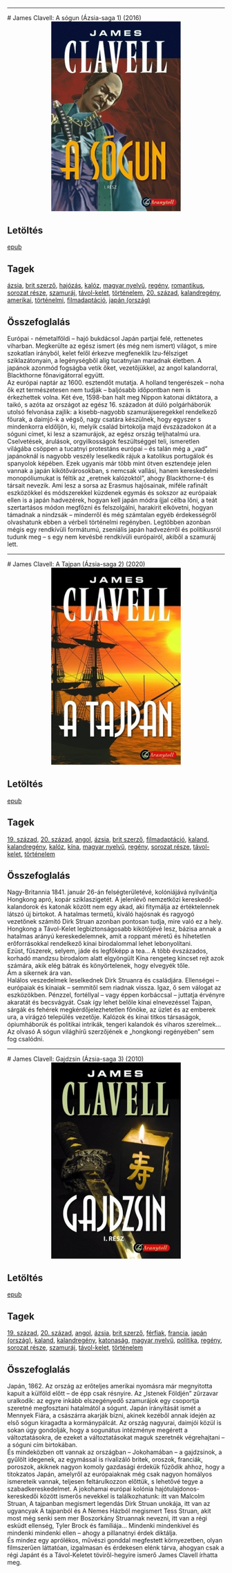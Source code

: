 <hr/>
# <a name="id_168">James Clavell: A sógun (Ázsia-saga 1) (2016)</a>
<center><img src="https://github.com/BercziSandor/calibre_lib/raw/main/main/James%20Clavell/A%20Sogun%20%28168%29/cover.jpg" alt="cover" width="300"/></center>

## Letöltés
[epub](https://github.com/BercziSandor/calibre_lib/raw/main/main/James%20Clavell/A%20Sogun%20%28168%29/A%20sogun%20-%20James%20Clavell.epub)

## Tagek
[ázsia](https://github.com/berczisandor/calibre_lib/blob/main/main/_tags/%c3%a1zsia.md), [brit szerző](https://github.com/berczisandor/calibre_lib/blob/main/main/_tags/brit%20szerz%c5%91.md), [hajózás](https://github.com/berczisandor/calibre_lib/blob/main/main/_tags/haj%c3%b3z%c3%a1s.md), [kalóz](https://github.com/berczisandor/calibre_lib/blob/main/main/_tags/kal%c3%b3z.md), [magyar nyelvű](https://github.com/berczisandor/calibre_lib/blob/main/main/_tags/magyar%20nyelv%c5%b1.md), [regény](https://github.com/berczisandor/calibre_lib/blob/main/main/_tags/reg%c3%a9ny.md), [romantikus](https://github.com/berczisandor/calibre_lib/blob/main/main/_tags/romantikus.md), [sorozat része](https://github.com/berczisandor/calibre_lib/blob/main/main/_tags/sorozat%20r%c3%a9sze.md), [szamuráj](https://github.com/berczisandor/calibre_lib/blob/main/main/_tags/szamur%c3%a1j.md), [távol-kelet](https://github.com/berczisandor/calibre_lib/blob/main/main/_tags/t%c3%a1vol-kelet.md), [történelem](https://github.com/berczisandor/calibre_lib/blob/main/main/_tags/t%c3%b6rt%c3%a9nelem.md), [20. század](https://github.com/berczisandor/calibre_lib/blob/main/main/_tags/20.%20sz%c3%a1zad.md), [kalandregény](https://github.com/berczisandor/calibre_lib/blob/main/main/_tags/kalandreg%c3%a9ny.md), [amerikai](https://github.com/berczisandor/calibre_lib/blob/main/main/_tags/amerikai.md), [történelmi](https://github.com/berczisandor/calibre_lib/blob/main/main/_tags/t%c3%b6rt%c3%a9nelmi.md), [filmadaptáció](https://github.com/berczisandor/calibre_lib/blob/main/main/_tags/filmadapt%c3%a1ci%c3%b3.md), [japán (ország)](https://github.com/berczisandor/calibre_lib/blob/main/main/_tags/jap%c3%a1n%20orsz%c3%a1g.md)

## Összefoglalás
<div>
<p>Európai ​- németalföldi – hajó bukdácsol Japán partjai felé, rettenetes viharban. Megkerülte az egész ismert (és még nem ismert) világot, s mire szokatlan irányból, kelet felől érkezve megfeneklik Izu-félsziget sziklazátonyain, a legénységből alig tucatnyian maradnak életben. A japánok azonmód fogságba vetik őket, vezetőjükkel, az angol kalandorral, Blackthorne főnavigátorral együtt.<br>Az európai naptár az 1600. esztendőt mutatja. A holland tengerészek – noha ők ezt természetesen nem tudják – baljósabb időpontban nem is érkezhettek volna. Két éve, 1598-ban halt meg Nippon katonai diktátora, a taikó, s azóta az országot az egész 16. századon át dúló polgárháborúk utolsó felvonása zajlik: a kisebb-nagyobb szamurájseregekkel rendelkező főurak, a daimjó-k a végső, nagy csatára készülnek, hogy egyszer s mindenkorra eldőljön, ki, melyik család birtokolja majd évszázadokon át a sóguni címet, ki lesz a szamurájok, az egész ország teljhatalmú ura. Cselvetések, árulások, orgyilkosságok feszültséggel teli, ismeretlen világába csöppen a tucatnyi protestáns európai – és talán még a „vad” japánoknál is nagyobb veszély leselkedik rájuk a katolikus portugálok és spanyolok képében. Ezek ugyanis már több mint ötven esztendeje jelen vannak a japán kikötővárosokban, s nemcsak vallási, hanem kereskedelmi monopóliumukat is féltik az „eretnek kalózoktól”, ahogy Blackthorne-t és társait nevezik. Ami lesz a sorsa az Erasmus hajósainak, miféle rafinált eszközökkel és módszerekkel küzdenek egymás és sokszor az európaiak ellen is a japán hadvezérek, hogyan kell japán módra íjjal célba lőni, a teát szertartásos módon megfőzni és felszolgálni, harakirit elkövetni, hogyan támadnak a nindzsák – minderről és még számtalan egyéb érdekességről olvashatunk ebben a vérbeli történelmi regényben. Legtöbben azonban mégis egy rendkívüli formátumú, zseniális japán hadvezérről és politikusról tudunk meg – s egy nem kevésbé rendkívüli európairól, akiből a szamuráj lett.</p></div>


<hr/>
# <a name="id_1027">James Clavell: A Tajpan (Ázsia-saga 2) (2020)</a>
<center><img src="https://github.com/BercziSandor/calibre_lib/raw/main/main/James%20Clavell/A%20Tajpan%20%281027%29/cover.jpg" alt="cover" width="300"/></center>

## Letöltés
[epub](https://github.com/BercziSandor/calibre_lib/raw/main/main/James%20Clavell/A%20Tajpan%20%281027%29/A%20Tajpan%20-%20James%20Clavell.epub)

## Tagek
[19. század](https://github.com/berczisandor/calibre_lib/blob/main/main/_tags/19.%20sz%c3%a1zad.md), [20. század](https://github.com/berczisandor/calibre_lib/blob/main/main/_tags/20.%20sz%c3%a1zad.md), [angol](https://github.com/berczisandor/calibre_lib/blob/main/main/_tags/angol.md), [ázsia](https://github.com/berczisandor/calibre_lib/blob/main/main/_tags/%c3%a1zsia.md), [brit szerző](https://github.com/berczisandor/calibre_lib/blob/main/main/_tags/brit%20szerz%c5%91.md), [filmadaptáció](https://github.com/berczisandor/calibre_lib/blob/main/main/_tags/filmadapt%c3%a1ci%c3%b3.md), [kaland](https://github.com/berczisandor/calibre_lib/blob/main/main/_tags/kaland.md), [kalandregény](https://github.com/berczisandor/calibre_lib/blob/main/main/_tags/kalandreg%c3%a9ny.md), [kalóz](https://github.com/berczisandor/calibre_lib/blob/main/main/_tags/kal%c3%b3z.md), [kína](https://github.com/berczisandor/calibre_lib/blob/main/main/_tags/k%c3%adna.md), [magyar nyelvű](https://github.com/berczisandor/calibre_lib/blob/main/main/_tags/magyar%20nyelv%c5%b1.md), [regény](https://github.com/berczisandor/calibre_lib/blob/main/main/_tags/reg%c3%a9ny.md), [sorozat része](https://github.com/berczisandor/calibre_lib/blob/main/main/_tags/sorozat%20r%c3%a9sze.md), [távol-kelet](https://github.com/berczisandor/calibre_lib/blob/main/main/_tags/t%c3%a1vol-kelet.md), [történelem](https://github.com/berczisandor/calibre_lib/blob/main/main/_tags/t%c3%b6rt%c3%a9nelem.md)

## Összefoglalás
<div>
<p>Nagy-Britannia ​1841. január 26-án felségterületévé, kolóniájává nyilvánítja Hongkong apró, kopár sziklaszigetét. A jelenlévő nemzetközi kereskedő-kalandorok és katonák között nem egy akad, aki fitymálja az értéktelennek látszó új birtokot. A hatalmas termetű, kiváló hajósnak és ragyogó vezetőnek számító Dirk Struan azonban pontosan tudja, mire való ez a hely. Hongkong a Távol-Kelet legbiztonságosabb kikötőjévé lesz, bázisa annak a hatalmas arányú kereskedelemnek, amit a roppant méretű és hihetetlen erőforrásokkal rendelkező kínai birodalommal lehet lebonyolítani. <br>Ezüst, fűszerek, selyem, jáde és legfőképp a tea… A több évszázados, korhadó mandzsu birodalom alatt elgyöngült Kína rengeteg kincset rejt azok számára, akik elég bátrak és könyörtelenek, hogy elvegyék tőle. <br>Ám a sikernek ára van. <br>Halálos veszedelmek leselkednek Dirk Struanra és családjára. Ellenségei – európaiak és kínaiak – semmitől sem riadnak vissza. Igaz, ő sem válogat az eszközökben. Pénzzel, fortéllyal – vagy éppen korbáccsal – juttatja érvényre akaratát és becsvágyát. Csak így lehet belőle kínai elnevezéssel Tajpan, sárgák és fehérek megkérdőjelezhetetlen főnöke, az üzlet és az emberek ura, a virágzó település vezetője. Kalózok és kínai titkos társaságok, ópiumháborúk és politikai intrikák, tengeri kalandok és viharos szerelmek… <br>Az olvasó A sógun világhírű szerzőjének e „hongkongi regényében” sem fog csalódni.</p></div>


<hr/>
# <a name="id_1028">James Clavell: Gajdzsin (Ázsia-saga 3) (2010)</a>
<center><img src="https://github.com/BercziSandor/calibre_lib/raw/main/main/James%20Clavell/Gajdzsin%20%281028%29/cover.jpg" alt="cover" width="300"/></center>

## Letöltés
[epub](https://github.com/BercziSandor/calibre_lib/raw/main/main/James%20Clavell/Gajdzsin%20%281028%29/Gajdzsin%20-%20James%20Clavell.epub)

## Tagek
[19. század](https://github.com/berczisandor/calibre_lib/blob/main/main/_tags/19.%20sz%c3%a1zad.md), [20. század](https://github.com/berczisandor/calibre_lib/blob/main/main/_tags/20.%20sz%c3%a1zad.md), [angol](https://github.com/berczisandor/calibre_lib/blob/main/main/_tags/angol.md), [ázsia](https://github.com/berczisandor/calibre_lib/blob/main/main/_tags/%c3%a1zsia.md), [brit szerző](https://github.com/berczisandor/calibre_lib/blob/main/main/_tags/brit%20szerz%c5%91.md), [férfiak](https://github.com/berczisandor/calibre_lib/blob/main/main/_tags/f%c3%a9rfiak.md), [francia](https://github.com/berczisandor/calibre_lib/blob/main/main/_tags/francia.md), [japán (ország)](https://github.com/berczisandor/calibre_lib/blob/main/main/_tags/jap%c3%a1n%20orsz%c3%a1g.md), [kaland](https://github.com/berczisandor/calibre_lib/blob/main/main/_tags/kaland.md), [kalandregény](https://github.com/berczisandor/calibre_lib/blob/main/main/_tags/kalandreg%c3%a9ny.md), [katonaság](https://github.com/berczisandor/calibre_lib/blob/main/main/_tags/katonas%c3%a1g.md), [magyar nyelvű](https://github.com/berczisandor/calibre_lib/blob/main/main/_tags/magyar%20nyelv%c5%b1.md), [politika](https://github.com/berczisandor/calibre_lib/blob/main/main/_tags/politika.md), [regény](https://github.com/berczisandor/calibre_lib/blob/main/main/_tags/reg%c3%a9ny.md), [sorozat része](https://github.com/berczisandor/calibre_lib/blob/main/main/_tags/sorozat%20r%c3%a9sze.md), [szamuráj](https://github.com/berczisandor/calibre_lib/blob/main/main/_tags/szamur%c3%a1j.md), [távol-kelet](https://github.com/berczisandor/calibre_lib/blob/main/main/_tags/t%c3%a1vol-kelet.md), [történelem](https://github.com/berczisandor/calibre_lib/blob/main/main/_tags/t%c3%b6rt%c3%a9nelem.md)

## Összefoglalás
<div>
<p>Japán, ​1862. Az ország az erőteljes amerikai nyomásra már megnyitotta kapuit a külföld előtt – de épp csak résnyire. Az „Istenek Földjén” zűrzavar uralkodik: az egyre inkább elszegényedő szamurájok egy csoportja szeretné megfosztani hatalmától a sógunt. Japán irányítását ismét a Mennyek Fiára, a császárra akarják bízni, akinek kezéből annak idején az első sógun kiragadta a kormánypálcát. Az ország nagyurai, daimjói közül is sokan úgy gondolják, hogy a sogunátus intézménye megérett a változtatásokra, de ezeket a változtatásokat maguk szeretnék végrehajtani – a sóguni cím birtokában. <br>És mindeközben ott vannak az országban – Jokohamában – a gajdzsinok, a gyűlölt idegenek, az egymással is rivalizáló britek, oroszok, franciák, poroszok, akiknek nagyon komoly gazdasági érdekük fűződik ahhoz, hogy a titokzatos Japán, amelyről az európaiaknak még csak nagyon homályos ismereteik vannak, teljesen feltárulkozzon előttük, s lehetővé tegye a szabadkereskedelmet. A jokohamai európai kolónia hajótulajdonos-kereskedői között ismerős nevekkel is találkozhatunk: itt van Malcolm Struan, A tajpanban megismert legendás Dirk Struan unokája, itt van az ugyancyak A tajpanból és A Nemes Házból megismert Tess Struan, akit most még senki sem mer Boszorkány Struannak nevezni, itt van a régi esküdt ellenség, Tyler Brock és famíliája… Mindenki mindenkivel és mindenki mindenki ellen – ahogy a pillanatnyi érdek diktálja. <br>És mindez egy aprólékos, művészi gonddal megfestett környezetben, olyan filmszerűen láttatóan, izgalmasan és érdekesen elénk tárva, ahogyan csak a régi Japánt és a Távol-Keletet töviről-hegyire ismerő James Clavell írhatta meg.</p></div>


